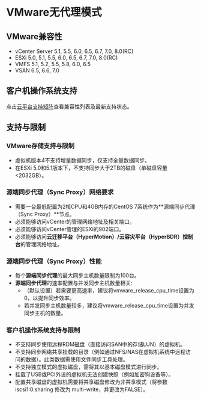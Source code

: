 # VMware无代理模式

## VMware兼容性

* vCenter Server 5.1, 5.5, 6.0, 6.5, 6.7, 7.0, 8.0(RC)
* ESXi 5.0, 5.1, 5.5, 6.0, 6.5, 6.7, 7.0, 8.0(RC)
* VMFS 5.1, 5.2, 5.5, 5.8, 6.0, 6.5
* VSAN 6.5, 6.6, 7.0

## 客户机操作系统支持

点击[云平台支持矩阵](https://oneprocloud.feishu.cn/sheets/VRqksSPEPhRTPStp3kVcItXNnyh?sheet=0MJNYC)查看兼容性列表及最新支持状态。

## 支持与限制

### VMware存储支持与限制
  - 虚拟机版本4不支持增量数据同步，仅支持全量数据同步。
  - 在ESXi 5.0和5.1版本下，不支持同步大于2TB的磁盘（单磁盘容量<2032GB）。

### 源端同步代理（Sync Proxy）网络要求
  - 需要一台最低配置为2核CPU和4GB内存的CentOS 7系统作为**源端同步代理（Sync Proxy）**节点。
  - 必须能够访问vCenter的管理网络地址及相关端口。
  - 必须能够访问vCenter管理的ESXi的902端口。
  - 必须能够访问**云迁移平台（HyperMotion）/云容灾平台（HyperBDR）控制台**的管理网络地址。

### 源端同步代理（Sync Proxy）性能
  - 每个**源端同步代理**的最大同步主机数量限制为100台。
  - **源端同步代理**的速率配置与并发同步主机数量相关:
    - （默认设置）若需要更高速率，建议将vmware_release_cpu_time设置为0，以提升同步效率。
    - 若并发同步主机数量较多，建议将vmware_release_cpu_time设置为并发同步主机的数量。

### 客户机操作系统支持与限制
  - 不支持同步使用远程RDM磁盘（直接访问SAN中的存储LUN）的虚拟机。
  - 不支持同步网络共享挂载的目录（例如通过NFS/NAS在虚拟机系统中远程访问的数据）。此类数据需使用文件同步工具处理。
  - 不支持独立模式的虚拟磁盘，需将其以基本磁盘模式进行同步。
  - 挂载了USB或PCI外设的虚拟机无法创建快照（例如加密狗设备等）。
  - 配置共享磁盘的虚拟机需要将共享磁盘修改为非共享模式（将参数 iscsi1:0.sharing 修改为 multi-write，并更改为FALSE）。
    
